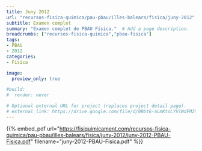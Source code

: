 ```yaml
---
title: Juny 2012
url: "recursos-fisica-quimica/pau-pbau/illes-balears/fisica/juny-2012"
subtitle: Examen complet
summary: "Examen complet de PBAU Física."  # Add a page description.
breadcrumbs: ["recursos-fisica-quimica","pbau-fisica"]
tags:
- PBAU
- 2012
categories:
- Física

image:
  preview_only: true

#build:
#  render: never

# Optional external URL for project (replaces project detail page).
# external_link: https://drive.google.com/file/d/0B6t6-aLmKtoLYVlWdFM2Ym5fV28/view
---
```


{{% embed_pdf url="https://fisiquimicament.com/recursos-fisica-quimica/pau-pbau/illes-balears/fisica/juny-2012/juny-2012-PBAU-Fisica.pdf" filename="juny-2012-PBAU-Fisica.pdf" %}}